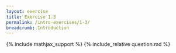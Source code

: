 ```yaml
---
layout: exercise
title: Exercise 1.3
permalink: /intro-exercises/1-3/
breadcrumb: Introduction
---
```


{% include mathjax_support %}
{% include_relative question.md %}
